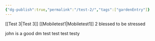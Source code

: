 ```yaml
---
{"dg-publish":true,"permalink":"/test-2/","tags":["gardenEntry"]}
---
```


[[Test 3\|Test 3]]
[[Mobiletest1\|Mobiletest1]]
2 blessed to be stressed

john is a good dm
test test test testy